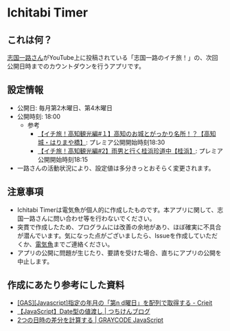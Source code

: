 # Ichitabi Timer

## これは何？

[志国一路さん](https://www.youtube.com/c/ShikuniIchiro)がYouTube上に投稿されている「志国一路のイチ旅！」の、次回公開日時までのカウントダウンを行うアプリです。

## 設定情報

- 公開日: 毎月第2木曜日、第4木曜日
- 公開時刻: 18:00
    - 参考
      - [【イチ旅！高知観光編#１】高知のお城とがっかり名所！？【高知城・はりまや橋】](https://www.youtube.com/watch?v=0L1wjeyx6Ho): プレミア公開開始時刻18:30
      - [【イチ旅！高知観光編#2】雨男と行く桂浜珍道中【桂浜】](https://www.youtube.com/watch?v=wMeWg6hPZaQ): プレミア公開開始時刻18:15
- 一路さんの活動状況により、設定値は多分きっとおそらく変更されます。

## 注意事項

- Ichitabi Timerは電気魚が個人的に作成したものです。本アプリに関して、志国一路さんに問い合わせ等を行わないでください。
- 突貫で作成したため、プログラムには改善の余地があり、ほぼ確実に不具合が潜んでいます。気になった点がございましたら、Issueを作成していただくか、[電気魚](https://twitter.com/denkiuo604)までご連絡ください。
- アプリの公開に問題が生じたり、要請を受けた場合、直ちにアプリの公開を中止します。

## 作成にあたり参考にした資料

- [[GAS][Javascript]指定の年月の「第n d曜日」を配列で取得する - Crieit](https://crieit.net/posts/GAS-Javascript-n-d)
- [【JavaScript】Date型の値渡し | つちけんブログ](https://tsuchikenblog.com/javascript-tips1/)
- [2つの日時の差分を計算する | GRAYCODE JavaScript](https://gray-code.com/javascript/calculate-the-difference-between-two-dates-and-times/)
